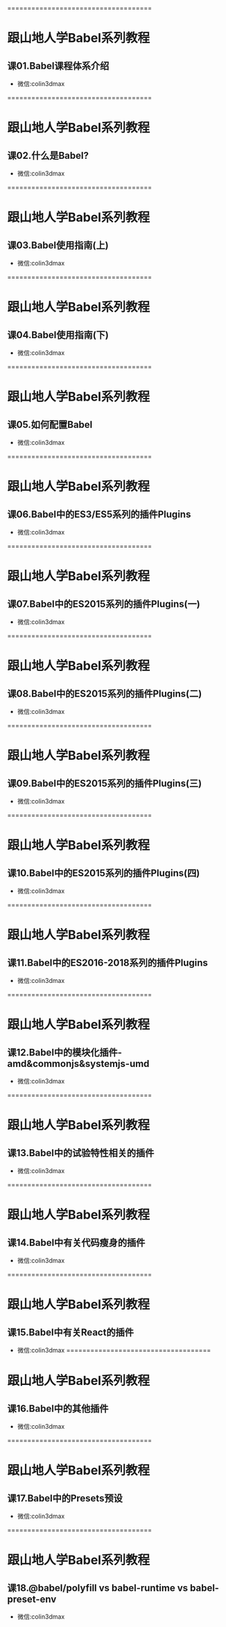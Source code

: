 ====================================

# 跟山地人学Babel系列教程

## 课01.Babel课程体系介绍

* 微信:colin3dmax

====================================

# 跟山地人学Babel系列教程

## 课02.什么是Babel?

* 微信:colin3dmax

====================================

# 跟山地人学Babel系列教程

## 课03.Babel使用指南(上)

* 微信:colin3dmax

====================================

# 跟山地人学Babel系列教程

## 课04.Babel使用指南(下)

* 微信:colin3dmax

====================================

# 跟山地人学Babel系列教程

## 课05.如何配置Babel

* 微信:colin3dmax

====================================

# 跟山地人学Babel系列教程

## 课06.Babel中的ES3/ES5系列的插件Plugins

* 微信:colin3dmax

====================================

# 跟山地人学Babel系列教程

## 课07.Babel中的ES2015系列的插件Plugins(一)

* 微信:colin3dmax

====================================

# 跟山地人学Babel系列教程

## 课08.Babel中的ES2015系列的插件Plugins(二)

* 微信:colin3dmax

====================================

# 跟山地人学Babel系列教程

## 课09.Babel中的ES2015系列的插件Plugins(三)

* 微信:colin3dmax

====================================

# 跟山地人学Babel系列教程

## 课10.Babel中的ES2015系列的插件Plugins(四)

* 微信:colin3dmax

====================================

# 跟山地人学Babel系列教程

## 课11.Babel中的ES2016-2018系列的插件Plugins

* 微信:colin3dmax

====================================

# 跟山地人学Babel系列教程

## 课12.Babel中的模块化插件-amd&commonjs&systemjs-umd

* 微信:colin3dmax

====================================

# 跟山地人学Babel系列教程

## 课13.Babel中的试验特性相关的插件

* 微信:colin3dmax

====================================

# 跟山地人学Babel系列教程

## 课14.Babel中有关代码瘦身的插件

* 微信:colin3dmax

====================================

# 跟山地人学Babel系列教程

## 课15.Babel中有关React的插件

* 微信:colin3dmax
====================================

# 跟山地人学Babel系列教程

## 课16.Babel中的其他插件

* 微信:colin3dmax

====================================

# 跟山地人学Babel系列教程

## 课17.Babel中的Presets预设

* 微信:colin3dmax

====================================

# 跟山地人学Babel系列教程

## 课18.@babel/polyfill vs babel-runtime vs babel-preset-env

* 微信:colin3dmax

